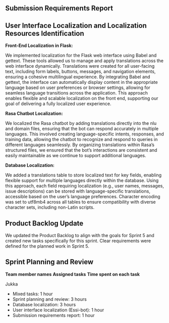 ## Submission Requirements Report

## User Interface Localization and Localization Resources Identification

**Front-End Localization in Flask:**

We implemented localization for the Flask web interface using Babel and gettext. These tools allowed us to manage and apply translations across the web interface dynamically.
Translations were created for all user-facing text, including form labels, buttons, messages, and navigation elements, ensuring a cohesive multilingual experience.
By integrating Babel and gettext, the interface can automatically display content in the appropriate language based on user preferences or browser settings, allowing for seamless language transitions across the application.
This approach enables flexible and scalable localization on the front end, supporting our goal of delivering a fully localized user experience.

**Rasa Chatbot Localization:**

We localized the Rasa chatbot by adding translations directly into the nlu and domain files, ensuring that the bot can respond accurately in multiple languages.
This involved creating language-specific intents, responses, and training data, allowing the chatbot to recognize and respond to queries in different languages seamlessly.
By organizing translations within Rasa’s structured files, we ensured that the bot’s interactions are consistent and easily maintainable as we continue to support additional languages.

**Database Localization:**

We added a translations table to store localized text for key fields, enabling flexible support for multiple languages directly within the database.
Using this approach, each field requiring localization (e.g., user names, messages, issue descriptions) can be stored with language-specific translations, accessible based on the user’s language preferences.
Character encoding was set to utf8mb4 across all tables to ensure compatibility with diverse character sets, including non-Latin scripts.

## Product Backlog Update

We updated the Product Backlog to align with the goals for Sprint 5 and created new tasks specifically for this sprint. Clear requirements were defined for the planned work in Sprint 5.

## Sprint Planning and Review

**Team member names**
**Assigned tasks**
**Time spent on each task**

Jukka
- Mixed tasks: 1 hour
- Sprint planning and review: 3 hours
- Database localization: 3 hours
- User interface localization (Essi-bot): 1 hour
- Submission requirements report: 1 hour
